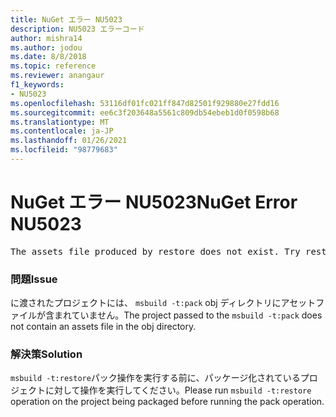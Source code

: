 ```yaml
---
title: NuGet エラー NU5023
description: NU5023 エラーコード
author: mishra14
ms.author: jodou
ms.date: 8/8/2018
ms.topic: reference
ms.reviewer: anangaur
f1_keywords:
- NU5023
ms.openlocfilehash: 53116df01fc021ff847d82501f929880e27fdd16
ms.sourcegitcommit: ee6c3f203648a5561c809db54ebeb1d0f0598b68
ms.translationtype: MT
ms.contentlocale: ja-JP
ms.lasthandoff: 01/26/2021
ms.locfileid: "98779683"
---
```

# <a name="nuget-error-nu5023"></a><span data-ttu-id="e94d8-103">NuGet エラー NU5023</span><span class="sxs-lookup"><span data-stu-id="e94d8-103">NuGet Error NU5023</span></span>
<pre>The assets file produced by restore does not exist. Try restoring the project again. The expected location of the assets file is F:\project\obj\project.assets.json.</pre>

### <a name="issue"></a><span data-ttu-id="e94d8-104">問題</span><span class="sxs-lookup"><span data-stu-id="e94d8-104">Issue</span></span>

<span data-ttu-id="e94d8-105">に渡されたプロジェクトには、 `msbuild -t:pack` obj ディレクトリにアセットファイルが含まれていません。</span><span class="sxs-lookup"><span data-stu-id="e94d8-105">The project passed to the `msbuild -t:pack` does not contain an assets file in the obj directory.</span></span>


### <a name="solution"></a><span data-ttu-id="e94d8-106">解決策</span><span class="sxs-lookup"><span data-stu-id="e94d8-106">Solution</span></span>

<span data-ttu-id="e94d8-107">`msbuild -t:restore`パック操作を実行する前に、パッケージ化されているプロジェクトに対して操作を実行してください。</span><span class="sxs-lookup"><span data-stu-id="e94d8-107">Please run `msbuild -t:restore` operation on the project being packaged before running the pack operation.</span></span>

